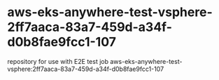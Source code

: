 # aws-eks-anywhere-test-vsphere-2ff7aaca-83a7-459d-a34f-d0b8fae9fcc1-107
repository for use with E2E test job aws-eks-anywhere-test-vsphere:2ff7aaca-83a7-459d-a34f-d0b8fae9fcc1-107
